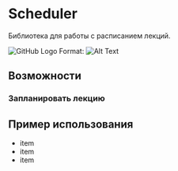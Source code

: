 # Scheduler

Библиотека для работы с расписанием лекций.


![GitHub Logo](/images/logo.png)
Format: ![Alt Text](url)



## Возможности

### Запланировать лекцию


## Пример использования

* item
* item
* item


```

```
